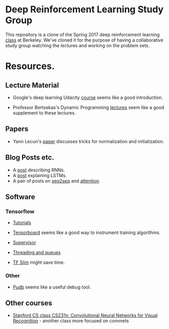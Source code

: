 # Deep Reinforcement Learning Study Group

This repository is a clone of the Spring 2017 deep reinforcement
learning [class](http://rll.berkeley.edu/deeprlcourse/) at Berkeley.
We've cloned it for the purpose of having a collaborative study group
watching the lectures and working on the problem sets.

# Resources.
## Lecture Material

- Google's deep learning Udacity [course](https://www.udacity.com/course/deep-learning--ud730) seems like a good introduction.

- Professor Bertsekas's Dynamic Programming [lectures](https://www.youtube.com/playlist?list=PLiCLbsFQNFAxOmVeqPhI5er1LGf2-L9I4) seem like a good supplement to these lectures.

## Papers

- Yann Lecun's [paper](http://yann.lecun.com/exdb/publis/pdf/lecun-98b.pdf) discusses
  tricks for normalization and initialization.

## Blog Posts etc.

- A [post](http://karpathy.github.io/2015/05/21/rnn-effectiveness/) describing RNNs.
- A [post](http://colah.github.io/posts/2015-08-Understanding-LSTMs/) explaining LSTMs.
- A pair of posts on [seq2seq](https://indico.io/blog/sequence-modeling-neuralnets-part1/)
  and [attention](https://indico.io/blog/sequence-modeling-neuralnets-part1/).

## Software

### Tensorflow

- [Tutorials](https://www.tensorflow.org/tutorials/mandelbrot)

- [Tensorboard](https://www.tensorflow.org/get_started/summaries_and_tensorboard) seems like a good way to instrument training algorithms.

- [Supervisor](https://www.tensorflow.org/programmers_guide/supervisor)

- [Threading and queues](https://www.tensorflow.org/programmers_guide/threading_and_queues)

- [TF Slim](https://github.com/tensorflow/tensorflow/tree/master/tensorflow/contrib/slim) might save time.

### Other

- [Pudb](https://pypi.python.org/pypi/pudb) seems like a useful debug tool.

## Other courses
- [Stanford CS class CS231n: Convolutional Neural Networks for Visual Recognition](http://cs231n.github.io) - another class more focused on convnets
